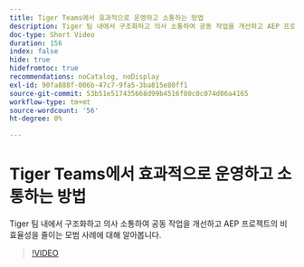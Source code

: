 ```yaml
---
title: Tiger Teams에서 효과적으로 운영하고 소통하는 방법
description: Tiger 팀 내에서 구조화하고 의사 소통하여 공동 작업을 개선하고 AEP 프로젝트의 비효율성을 줄이는 모범 사례에 대해 알아봅니다.
doc-type: Short Video
duration: 156
index: false
hide: true
hidefromtoc: true
recommendations: noCatalog, noDisplay
exl-id: 90fa888f-006b-47c7-9fa5-3ba815e80ff1
source-git-commit: 53b51e517435668d99b4516f80c0c074d06a4165
workflow-type: tm+mt
source-wordcount: '56'
ht-degree: 0%

---
```


# Tiger Teams에서 효과적으로 운영하고 소통하는 방법

Tiger 팀 내에서 구조화하고 의사 소통하여 공동 작업을 개선하고 AEP 프로젝트의 비효율성을 줄이는 모범 사례에 대해 알아봅니다.

<!-- 62_S926_3442625_155_how-to-operate-and-communicate-effectively-in-tiger-teams -->
>[!VIDEO](https://video.tv.adobe.com/v/3458270/?learn=on&enablevpops=true)
